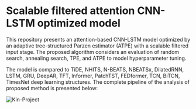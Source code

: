 # Scalable filtered attention CNN-LSTM optimized model

This repository presents an attention-based CNN-LSTM model optimized by an adaptive tree-structured Parzen estimator (ATPE) with a scalable filtered input stage.
The proposed algorithm considers an evaluation of random search, annealing search, TPE, and ATPE to model hyperparameter tuning.

The model is compared to TiDE, NHITS, N-BEATS, NBEATSx, DilatedRNN, LSTM, GRU, DeepAR, TFT, Informer, PatchTST, FEDformer, TCN, BiTCN, TimesNet deep learning structures. 
The complete pipeline of the analysis of proposed method is presented below:

![Kin-Project](https://github.com/user-attachments/assets/dcdf6038-88ef-48ba-8b7f-ca8a73881e3c)
